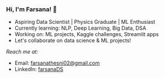 ### Hi, I'm Farsana! 👋

- Aspiring Data Scientist | Physics Graduate | ML Enthusiast  
- Currently learning: NLP, Deep Learning, Big Data, DSA  
- Working on: ML projects, Kaggle challenges, Streamlit apps  
- Let's collaborate on data science & ML projects!

*Reach me at:*  
- Email: farsanathesni02@gmail.com  
- LinkedIn: [farsanaDS](www.linkedin.com/in/farsana-thasnem-pa) 
